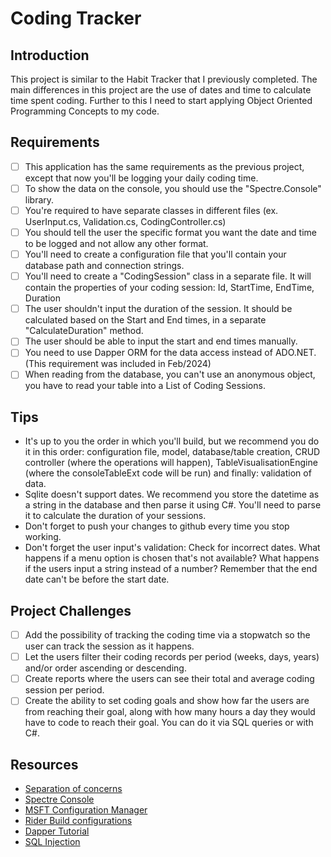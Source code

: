 # Coding Tracker

## Introduction

This project is similar to the Habit Tracker that I previously completed.
The main differences in this project are the use of dates and time to calculate time spent coding.
Further to this I need to start applying Object Oriented Programming Concepts to my code.

## Requirements

- [ ] This application has the same requirements as the previous project, except that now you'll be logging your daily coding time.
- [ ] To show the data on the console, you should use the "Spectre.Console" library.
- [ ] You're required to have separate classes in different files (ex. UserInput.cs, Validation.cs, CodingController.cs)
- [ ] You should tell the user the specific format you want the date and time to be logged and not allow any other format.
- [ ] You'll need to create a configuration file that you'll contain your database path and connection strings.
- [ ] You'll need to create a "CodingSession" class in a separate file. It will contain the properties of your coding session: Id, StartTime, EndTime, Duration
- [ ] The user shouldn't input the duration of the session. It should be calculated based on the Start and End times, in a separate "CalculateDuration" method.
- [ ] The user should be able to input the start and end times manually.
- [ ] You need to use Dapper ORM for the data access instead of ADO.NET. (This requirement was included in Feb/2024)
- [ ] When reading from the database, you can't use an anonymous object, you have to read your table into a List of Coding Sessions.

## Tips

- It's up to you the order in which you'll build, but we recommend you do it in this order: configuration file, model, database/table creation, CRUD controller (where the operations will happen), TableVisualisationEngine (where the consoleTableExt code will be run) and finally: validation of data.
- Sqlite doesn't support dates. We recommend you store the datetime as a string in the database and then parse it using C#. You'll need to parse it to calculate the duration of your sessions.
- Don't forget to push your changes to github every time you stop working.
- Don't forget the user input's validation: Check for incorrect dates. What happens if a menu option is chosen that's not available? What happens if the users input a string instead of a number? Remember that the end date can't be before the start date.

## Project Challenges

- [ ] Add the possibility of tracking the coding time via a stopwatch so the user can track the session as it happens.
- [ ] Let the users filter their coding records per period (weeks, days, years) and/or order ascending or descending.
- [ ] Create reports where the users can see their total and average coding session per period.
- [ ] Create the ability to set coding goals and show how far the users are from reaching their goal, along with how many hours a day they would have to code to reach their goal. You can do it via SQL queries or with C#.

## Resources

- [Separation of concerns](https://en.wikipedia.org/wiki/Separation_of_concerns)
- [Spectre Console](https://spectreconsole.net)
- [MSFT Configuration Manager](https://learn.microsoft.com/en-us/troubleshoot/developer/visualstudio/csharp/language-compilers/store-custom-information-config-file)
- [Rider Build configurations](https://www.jetbrains.com/help/rider/Build_Configurations.html)
- [Dapper Tutorial](https://www.jetbrains.com/help/rider/Build_Configurations.html)
- [SQL Injection](https://www.w3schools.com/sql/sql_injection.asp)
